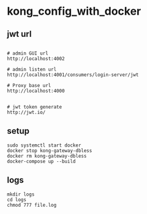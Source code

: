 # kong_config_with_docker


## jwt url
```

# admin GUI url
http://localhost:4002

# admin listen url
http://localhost:4001/consumers/login-server/jwt

# Proxy base url
http://localhost:4000


# jwt token generate
http://jwt.io/
```


## setup

```
sudo systemctl start docker
docker stop kong-gateway-dbless
docker rm kong-gateway-dbless
docker-compose up --build

```


## logs
```
mkdir logs
cd logs
chmod 777 file.log 
```
